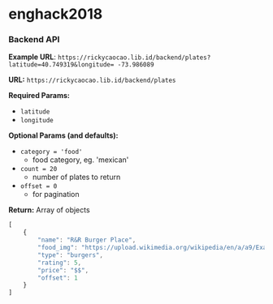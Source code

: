 # enghack2018

### Backend API

**Example URL**: `https://rickycaocao.lib.id/backend/plates?latitude=40.749319&longitude= -73.986089`

**URL:** `https://rickycaocao.lib.id/backend/plates`

**Required Params:**
 - `latitude`
 - `longitude`

**Optional Params (and defaults):**
 - `category = 'food'`
    - food category, eg. 'mexican'
 - `count = 20`
    - number of plates to return
 - `offset = 0`
    - for pagination

**Return:** Array of objects

``` js
[
    {
        "name": "R&R Burger Place",
        "food_img": "https://upload.wikimedia.org/wikipedia/en/a/a9/Example.jpg",
        "type": "burgers",
        "rating": 5,
        "price": "$$",
        "offset": 1
    }
]
```

